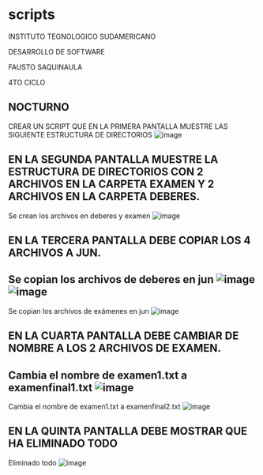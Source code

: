 # scripts


INSTITUTO TEGNOLOGICO SUDAMERICANO

DESARROLLO DE SOFTWARE

FAUSTO SAQUINAULA

4TO CICLO

NOCTURNO
---
CREAR UN SCRIPT QUE EN LA PRIMERA PANTALLA MUESTRE LAS SIGUIENTE ESTRUCTURA DE DIRECTORIOS
![image](https://github.com/user-attachments/assets/678eda8c-eae4-4750-95f5-2df91050d274)

 
EN LA SEGUNDA PANTALLA MUESTRE LA ESTRUCTURA DE DIRECTORIOS CON 2 ARCHIVOS EN LA CARPETA EXAMEN Y 2 ARCHIVOS EN LA CARPETA DEBERES.
---
Se crean los archivos en deberes y examen
![image](https://github.com/user-attachments/assets/26247dcc-8a79-40fa-a73c-15241264247d)

EN LA TERCERA PANTALLA DEBE COPIAR LOS 4 ARCHIVOS A JUN.
---
Se copian los archivos de deberes en jun
![image](https://github.com/user-attachments/assets/5bf6c06e-e611-46cc-be42-5ba40733360e)
![image](https://github.com/user-attachments/assets/f7651cec-e804-43b1-b1b2-efa0580174d3)
---
Se copian los archivos de exámenes en jun
![image](https://github.com/user-attachments/assets/403926de-456c-40a1-8064-48748e0df997)

 
EN LA CUARTA PANTALLA DEBE CAMBIAR DE NOMBRE A LOS 2 ARCHIVOS DE EXAMEN.
---
Cambia el nombre de examen1.txt a examenfinal1.txt
![image](https://github.com/user-attachments/assets/6344a048-2ba6-49d5-8efa-370360c166c8)
---
Cambia el nombre de examen1.txt a examenfinal2.txt
![image](https://github.com/user-attachments/assets/1925bd22-dbaf-4c62-930f-469a0e151d74)
 
EN LA QUINTA PANTALLA DEBE MOSTRAR QUE HA ELIMINADO TODO
---
Eliminado todo 
![image](https://github.com/user-attachments/assets/3db05b0f-2270-4c27-b5af-0b0d0985e6f1)
 

